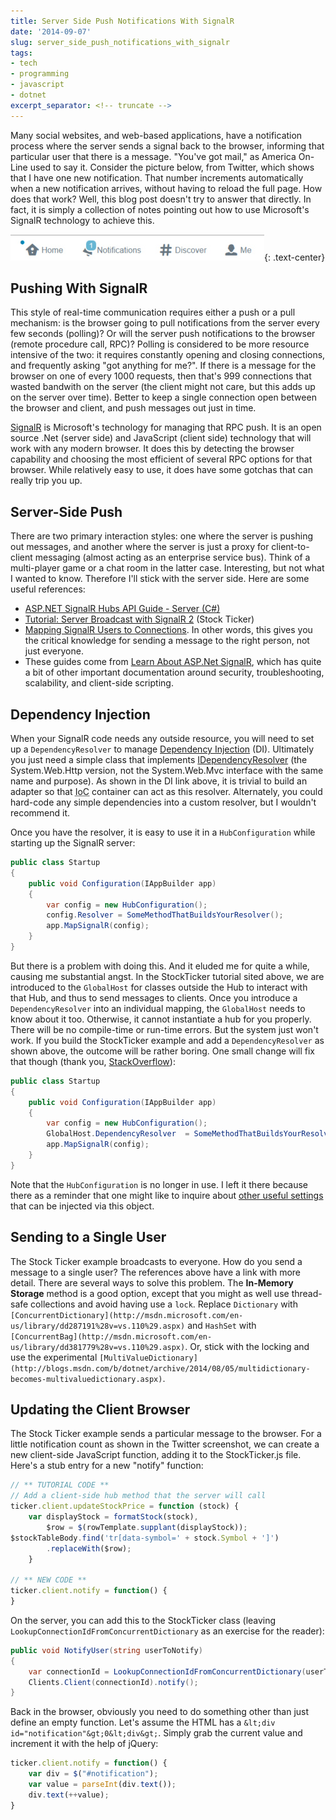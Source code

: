 ```yaml
---
title: Server Side Push Notifications With SignalR
date: '2014-09-07'
slug: server_side_push_notifications_with_signalr
tags:
- tech
- programming
- javascript
- dotnet
excerpt_separator: <!-- truncate -->
---
```


Many social websites, and web-based applications, have a notification process
where the server sends a signal back to the browser, informing that particular
user that there is a message. "You've got mail," as America On-Line used to say
it. Consider the picture below, from Twitter, which shows that I have one new
notification. That number increments automatically when a new notification
arrives, without having to reload the full page. How does that work? Well, this
blog post doesn't try to answer that directly. In fact, it is simply a
collection of notes pointing out how to use Microsoft's SignalR technology to
achieve this.

![example from Twitter](/images/twitterNotification.jpg){: .text-center}

<!-- truncate -->

## Pushing With SignalR

This style of real-time communication requires either a push or a pull
mechanism: is the browser going to pull notifications from the server every few
seconds (polling)? Or will the server push notifications to the browser (remote
procedure call, RPC)? Polling is considered to be more resource intensive of the
two: it requires constantly opening and closing connections, and frequently
asking "got anything for me?". If there is a message for the browser on one of
every 1000 requests, then that's 999 connections that wasted bandwith on the
server (the client might not care, but this adds up on the server over time).
Better to keep a single connection open between the browser and client, and push
messages out just in time.

[SignalR](http://signalr.net/) is Microsoft's technology for managing
that RPC push. It is an open source .Net (server side) and JavaScript (client
side) technology that will work with any modern browser. It does this by
detecting the browser capability and choosing the most efficient of several RPC
options for that browser. While relatively easy to use, it does have some
gotchas that can really trip you up.

## Server-Side Push

There are two primary interaction styles: one where the server is pushing out
messages, and another where the server is just a proxy for client-to-client
messaging (almost acting as an enterprise service bus). Think of a multi-player
game or a chat room in the latter case. Interesting, but not what I wanted to
know. Therefore I'll stick with the server side. Here are some useful
references:

* [ASP.NET SignalR Hubs API Guide - Server (C#)](http://www.asp.net/signalr/overview/signalr-20/hubs-api/hubs-api-guide-server)
* [Tutorial: Server Broadcast with SignalR 2](http://www.asp.net/signalr/overview/signalr-20/getting-started-with-signalr-20/tutorial-server-broadcast-with-signalr-20) (Stock Ticker)
* [Mapping SignalR Users to Connections](http://www.asp.net/signalr/overview/signalr-20/hubs-api/mapping-users-to-connections). In other words, this gives you the critical knowledge for sending a message to the right person, not just everyone.
* These guides come from [Learn About ASP.Net SignalR](http://www.asp.net/signalr/overview/signalr-20), which has quite a bit of other important documentation around security, troubleshooting, scalability, and client-side scripting.

## Dependency Injection

When your SignalR code needs any outside resource, you will need to set up a
`DependencyResolver` to manage [Dependency
Injection](http://www.asp.net/signalr/overview/signalr-20/extensibility/dependency-injection) (DI). Ultimately you just need a simple class that implements [IDependencyResolver](http://msdn.microsoft.com/en-us/library/system.web.http.dependencies.idependencyresolver%28v=vs.118%29.aspx)
(the System.Web.Http version, not the System.Web.Mvc interface with the same
name and purpose). As shown in the DI link above, it is trivial to build an
adapter so that <acronym title="Inversion of Control">IoC</acronym> container
can act as this resolver. Alternately, you could hard-code any simple
dependencies into a custom resolver, but I wouldn't recommend it.

Once you have the resolver, it is easy to use it in a `HubConfiguration` while
starting up the SignalR server:

```csharp
public class Startup
{
    public void Configuration(IAppBuilder app)
    {
        var config = new HubConfiguration();
        config.Resolver = SomeMethodThatBuildsYourResolver();
        app.MapSignalR(config);
    }
}
```

But there is a problem with doing this. And it eluded me for quite a while,
causing me substantial angst. In the StockTicker tutorial sited above, we are
introduced to the `GlobalHost` for classes outside the Hub to interact with that
Hub, and thus to send messages to clients. Once you introduce a
`DependencyResolver` into an individual mapping, the `GlobalHost` needs to know
about it too. Otherwise, it cannot instantiate a hub for you properly. There
will be no compile-time or run-time errors. But the system just won't work. If
you build the StockTicker example and add a `DependencyResolver` as shown above,
the outcome will be rather boring. One small change will fix that though (thank
you, [StackOverflow](http://stackoverflow.com/questions/21126624/signalr-autofac-owin-why-doesnt-globalhost-connectionmanager-gethubcontext/21126852#comment40181303_21126852)):

```csharp
public class Startup
{
    public void Configuration(IAppBuilder app)
    {
        var config = new HubConfiguration();
        GlobalHost.DependencyResolver  = SomeMethodThatBuildsYourResolver();
        app.MapSignalR(config);
    }
}
```

Note that the `HubConfiguration` is no longer in use. I left it there because
there as a reminder that one might like to inquire about [other
useful settings](http://msdn.microsoft.com/en-us/library/microsoft.aspnet.signalr.hubconfiguration_properties%28v=vs.118%29.aspx) that can be injected via this object.

## Sending to a Single User

The Stock Ticker example broadcasts to everyone. How do you send a message to
a single user? The references above have a link with more detail. There are
several ways to solve this problem. The **In-Memory Storage** method is a good
option, except that you might as well use thread-safe collections and avoid
having use a `lock`. Replace `Dictionary` with `[ConcurrentDictionary](http://msdn.microsoft.com/en-us/library/dd287191%28v=vs.110%29.aspx)`
and `HashSet` with `[ConcurrentBag](http://msdn.microsoft.com/en-us/library/dd381779%28v=vs.110%29.aspx)`.
Or, stick with the locking and use the experimental `[MultiValueDictionary](http://blogs.msdn.com/b/dotnet/archive/2014/08/05/multidictionary-becomes-multivaluedictionary.aspx)`.

## Updating the Client Browser

The Stock Ticker example sends a particular message to the browser. For a little
notification count as shown in the Twitter screenshot, we can create a new
client-side JavaScript function, adding it to the StockTicker.js file. Here's a
stub entry for a new "notify" function:

```javascript
// ** TUTORIAL CODE **
// Add a client-side hub method that the server will call
ticker.client.updateStockPrice = function (stock) {
    var displayStock = formatStock(stock),
        $row = $(rowTemplate.supplant(displayStock));
$stockTableBody.find('tr[data-symbol=' + stock.Symbol + ']')
        .replaceWith($row);
    }

// ** NEW CODE **
ticker.client.notify = function() {
}
```

On the server, you can add this to the StockTicker class (leaving
`LookupConnectionIdFromConcurrentDictionary` as an exercise for the reader):

```csharp
public void NotifyUser(string userToNotify)
{
    var connectionId = LookupConnectionIdFromConcurrentDictionary(userToNotify);
    Clients.Client(connectionId).notify();
}
```

Back in the browser, obviously you need to do something other than just define
an empty function. Let's assume the HTML has a `&lt;div
id="notification"&gt;0&lt;div&gt;`. Simply grab the current value and increment
it with the help of jQuery:

```javascript
ticker.client.notify = function() {
    var div = $("#notification");
    var value = parseInt(div.text());
    div.text(++value);
}
```
